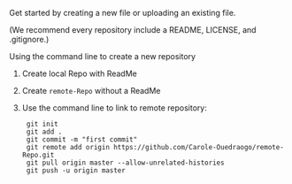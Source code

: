 Get started by creating a new file or uploading an existing file. 

(We recommend every repository include a README, LICENSE, and .gitignore.)

Using the command line to create a new repository

1. Create local Repo with ReadMe
2. Create `remote-Repo` without a ReadMe
3. Use the command line to link to remote repository:
   
        git init
        git add .
        git commit -m "first commit"
        git remote add origin https://github.com/Carole-Ouedraogo/remote-Repo.git
        git pull origin master --allow-unrelated-histories
        git push -u origin master
